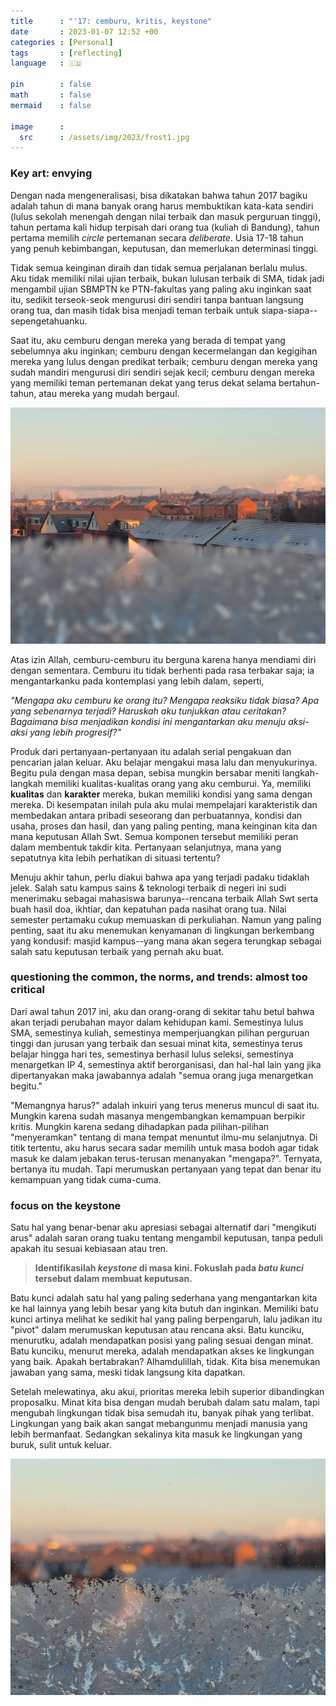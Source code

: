 ```yaml
---
title      : "'17: cemburu, kritis, keystone"
date       : 2023-01-07 12:52 +00
categories : [Personal]
tags       : [reflecting]
language   : 🇮🇩

pin        : false
math       : false
mermaid    : false

image      :
  src      : /assets/img/2023/frost1.jpg
---
```



### Key art: **envying**

Dengan nada mengeneralisasi, bisa dikatakan bahwa tahun 2017 bagiku adalah tahun di mana banyak orang harus membuktikan kata-kata sendiri (lulus sekolah menengah dengan nilai terbaik dan masuk perguruan tinggi), tahun pertama kali hidup terpisah dari orang tua (kuliah di Bandung), tahun pertama memilih *circle* pertemanan secara *deliberate*. Usia 17-18 tahun yang penuh kebimbangan, keputusan, dan memerlukan determinasi tinggi.

Tidak semua keinginan diraih dan tidak semua perjalanan berlalu mulus. Aku tidak memiliki nilai ujian terbaik, bukan lulusan terbaik di SMA, tidak jadi mengambil ujian SBMPTN ke PTN-fakultas yang paling aku inginkan saat itu, sedikit terseok-seok mengurusi diri sendiri tanpa bantuan langsung orang tua, dan masih tidak bisa menjadi teman terbaik untuk siapa-siapa--sepengetahuanku.

Saat itu, aku cemburu dengan mereka yang berada di tempat yang sebelumnya aku inginkan; cemburu dengan kecermelangan dan kegigihan mereka yang lulus dengan predikat terbaik; cemburu dengan mereka yang sudah mandiri mengurusi diri sendiri sejak kecil; cemburu dengan mereka yang memiliki teman pertemanan dekat yang terus dekat selama bertahun-tahun, atau mereka yang mudah bergaul.

![](/assets/img/2023/frost2.jpg)

Atas izin Allah, cemburu-cemburu itu berguna karena hanya mendiami diri dengan sementara. Cemburu itu tidak berhenti pada rasa terbakar saja; ia mengantarkanku pada kontemplasi yang lebih dalam, seperti,

*"Mengapa aku cemburu ke orang itu? Mengapa reaksiku tidak biasa? Apa yang sebenarnya terjadi? Haruskah aku tunjukkan atau ceritakan? Bagaimana bisa menjadikan kondisi ini mengantarkan aku menuju aksi-aksi yang lebih progresif?"*

Produk dari pertanyaan-pertanyaan itu adalah serial pengakuan dan pencarian jalan keluar. Aku belajar mengakui masa lalu dan menyukurinya. Begitu pula dengan masa depan, sebisa mungkin bersabar meniti langkah-langkah memiliki kualitas-kualitas orang yang aku cemburui. Ya, memiliki **kualitas** dan **karakter** mereka, bukan memiliki kondisi yang sama dengan mereka. Di kesempatan inilah pula aku mulai mempelajari karakteristik dan membedakan antara pribadi seseorang dan perbuatannya, kondisi dan usaha, proses dan hasil, dan yang paling penting, mana keinginan kita dan mana keputusan Allah Swt. Semua komponen tersebut memiliki peran dalam membentuk takdir kita. Pertanyaan selanjutnya, mana yang sepatutnya kita lebih perhatikan di situasi tertentu?

Menuju akhir tahun, perlu diakui bahwa apa yang terjadi padaku tidaklah jelek. Salah satu kampus sains & teknologi terbaik di negeri ini sudi menerimaku sebagai mahasiswa barunya--rencana terbaik Allah Swt serta buah hasil doa, ikhtiar, dan kepatuhan pada nasihat orang tua. Nilai semester pertamaku cukup memuaskan di perkuliahan. Namun yang paling penting, saat itu aku menemukan kenyamanan di lingkungan berkembang yang kondusif: masjid kampus--yang mana akan segera terungkap sebagai salah satu keputusan terbaik yang pernah aku buat.

### questioning the common, the norms, and trends: almost too critical

Dari awal tahun 2017 ini, aku dan orang-orang di sekitar tahu betul bahwa akan terjadi perubahan mayor dalam kehidupan kami. Semestinya lulus SMA, semestinya kuliah, semestinya memperjuangkan pilihan perguruan tinggi dan jurusan yang terbaik dan sesuai minat kita, semestinya terus belajar hingga hari tes, semestinya berhasil lulus seleksi, semestinya menargetkan IP 4, semestinya aktif berorganisasi, dan hal-hal lain yang jika dipertanyakan maka jawabannya adalah "semua orang juga menargetkan begitu."

"Memangnya harus?" adalah inkuiri yang terus menerus muncul di saat itu. Mungkin karena sudah masanya mengembangkan kemampuan berpikir kritis. Mungkin karena sedang dihadapkan pada pilihan-pilihan "menyeramkan" tentang di mana tempat menuntut ilmu-mu selanjutnya. Di titik tertentu, aku harus secara sadar memilih untuk masa bodoh agar tidak masuk ke dalam jebakan terus-terusan menanyakan "mengapa?". Ternyata, bertanya itu mudah. Tapi merumuskan pertanyaan yang tepat dan benar itu kemampuan yang tidak cuma-cuma.

### focus on the keystone

Satu hal yang benar-benar aku apresiasi sebagai alternatif dari "mengikuti arus" adalah saran orang tuaku tentang mengambil keputusan, tanpa peduli apakah itu sesuai kebiasaan atau tren. 

> **Identifikasilah *keystone* di masa kini. Fokuslah pada *batu kunci* tersebut dalam membuat keputusan.**

Batu kunci adalah satu hal yang paling sederhana yang mengantarkan kita ke hal lainnya yang lebih besar yang kita butuh dan inginkan. Memiliki batu kunci artinya melihat ke sedikit hal yang paling berpengaruh, lalu jadikan itu "pivot" dalam merumuskan keputusan atau rencana aksi. Batu kunciku, menurutku, adalah mendapatkan posisi yang paling sesuai dengan minat. Batu kunciku, menurut mereka, adalah mendapatkan akses ke lingkungan yang baik. Apakah bertabrakan? Alhamdulillah, tidak. Kita bisa menemukan jawaban yang sama, meski tidak langsung kita dapatkan.

Setelah melewatinya, aku akui, prioritas mereka lebih superior dibandingkan proposalku. Minat kita bisa dengan mudah berubah dalam satu malam, tapi mengubah lingkungan tidak bisa semudah itu, banyak pihak yang terlibat. Lingkungan yang baik akan sangat mebangunmu menjadi manusia yang lebih bermanfaat. Sedangkan sekalinya kita masuk ke lingkungan yang buruk, sulit untuk keluar.

![](/assets/img/2023/frost1.jpg)
